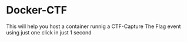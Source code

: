 # Docker-CTF
This will help you host a container runnig a CTF-Capture The Flag event using just one click in just 1 second
